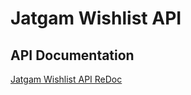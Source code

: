 # Jatgam Wishlist API

## API Documentation
[Jatgam Wishlist API ReDoc](https://jatgam.github.io/wishlist-api/)
